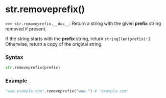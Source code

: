 # str.removeprefix()

`>>> str.removeprefix.__doc__`: Return a string with the given **prefix** string removed if present.

If the string starts with the **prefix** string, return `string[len(prefix):]`. Otherwise, return a copy of the original string.

### Syntax

```python
str.removeprefix(prefix)
```

### Example

```python
"www.example.com".removeprefix("www.") # 'example.com'
```